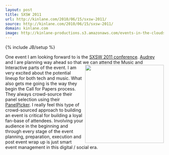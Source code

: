 ```yaml
---
layout: post
title: SXSW 2011
url: http://kinlane.com/2010/06/15/sxsw-2011/
source: http://kinlane.com/2010/06/15/sxsw-2011/
domain: kinlane.com
image: http://kinlane-productions.s3.amazonaws.com/events-in-the-clouds/sxsw.jpg
---
```

{% include JB/setup %}<p>
     One event I am looking forward to is the <a href="http://panelpicker.sxsw.com/">SXSW 2011 conference</a>. <a href="http://www.audreywatters.com">Audrey</a> and I are planning way ahead so that we can attend the Music and Interactive parts of the event.<img class="c1"
        title="SXWS"
        src="http://kinlane-productions.s3.amazonaws.com/events-in-the-clouds/sxsw.jpg"
        alt=""
        width="250&quot;"
        align="right" /> I am very excited about the potential lineup for both tech and music. What also gets me going is the way they begin the Call for Papers process. They always crowd-source their panel selection using their <a href="http://panelpicker.sxsw.com/">PanelPicker</a>. I really feel this type of crowd-sourced approach to building an event is critical for building a loyal fan-base of attendees. Involving your audience in the beginning and through every stage of the event planning, preparation, execution and post event wrap up is just smart event management in this digital / social era.
</p>